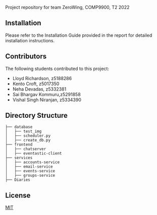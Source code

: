 Project repository for team ZeroWing, COMP9900, T2 2022

## Installation
Please refer to the Installation Guide provided in the report for detailed installation instructions.

## Contributors
The following students contributed to this project:

* Lloyd Richardson, z5188286 
* Kento Croft, z5017350 
* Neha Devadas, z5332381 
* Sai Bhargav Kommuru,z5291858 
* Vishal Singh Niranjan, z5334390 


## Directory Structure
```
├── database
│   ├── test_img
│   ├── scheduler.py
│   ├── create_db.py
├── frontend
│   ├── chatserver
│   ├── eventastic-client
├── services
│   ├── accounts-service
│   ├── email-service
│   ├── events-service
│   ├── groups-service
├── Diaries
```

## License
[MIT](https://choosealicense.com/licenses/mit/)
